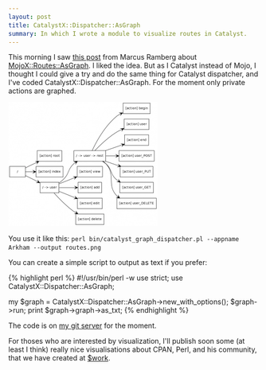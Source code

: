 ```yaml
---
layout: post
title: CatalystX::Dispatcher::AsGraph
summary: In which I wrote a module to visualize routes in Catalyst.
---
```


This morning I saw [this post](http://marcus.nordaaker.com/awesome-route-graph-with-mojoxroutesasgraph/) from Marcus Ramberg about [MojoX::Routes::AsGraph](http://search.cpan.org/perldoc?MojoX::Routes::AsGraph). I liked the idea. But as I Catalyst instead of Mojo, I thought I could give a try and do the same thing for Catalyst dispatcher, and I've coded CatalystX::Dispatcher::AsGraph. For the moment only private actions are graphed.

<img src='/static/imgs/routes-300x249.webp' alt='routes'>

You use it like this: `perl bin/catalyst_graph_dispatcher.pl --appname Arkham --output routes.png`

You can create a simple script to output as text if you prefer:

{% highlight perl %}
#!/usr/bin/perl -w
use strict;
use CatalystX::Dispatcher::AsGraph;

my $graph = CatalystX::Dispatcher::AsGraph->new_with_options();
$graph->run;
print $graph->graph->as_txt;
{% endhighlight %}

The code is on [my git server](http://git.lumberjaph.net/p5-catalystx-dispatcher-asgraph.git/) for the moment.

For thoses who are interested by visualization, I'll publish soon some (at least I think) really nice visualisations about CPAN, Perl, and his community, that we have created at [$work](http://rtgi.fr).
